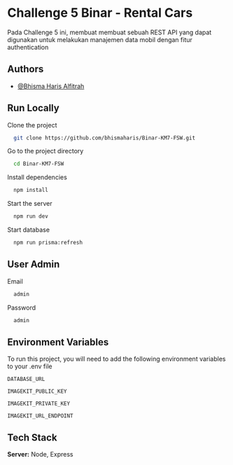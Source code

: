 
# Challenge 5 Binar - Rental Cars

Pada Challenge 5 ini, membuat membuat sebuah REST API yang dapat digunakan untuk melakukan manajemen data mobil dengan fitur authentication


## Authors

- [@Bhisma Haris Alfitrah](https://github.com/bhismaharis)


## Run Locally

Clone the project

```bash
  git clone https://github.com/bhismaharis/Binar-KM7-FSW.git
```

Go to the project directory

```bash
  cd Binar-KM7-FSW
```

Install dependencies

```bash
  npm install
```

Start the server

```bash
  npm run dev
```

Start database

```bash
  npm run prisma:refresh
```

## User Admin

Email

```bash
  admin
```

Password

```bash
  admin
```


## Environment Variables

To run this project, you will need to add the following environment variables to your .env file

`DATABASE_URL`

`IMAGEKIT_PUBLIC_KEY`

`IMAGEKIT_PRIVATE_KEY`

`IMAGEKIT_URL_ENDPOINT`



## Tech Stack

**Server:** Node, Express

